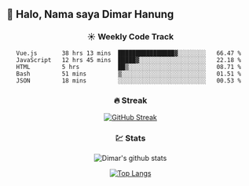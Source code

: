 ## 👋 Halo, Nama saya **Dimar Hanung**

<center>

### :sunny: Weekly Code Track
<!--START_SECTION:waka-->
```text
Vue.js       38 hrs 13 mins  ████████████████▓░░░░░░░░   66.47 % 
JavaScript   12 hrs 45 mins  █████▓░░░░░░░░░░░░░░░░░░░   22.18 % 
HTML         5 hrs           ██▒░░░░░░░░░░░░░░░░░░░░░░   08.71 % 
Bash         51 mins         ▒░░░░░░░░░░░░░░░░░░░░░░░░   01.51 % 
JSON         18 mins         ░░░░░░░░░░░░░░░░░░░░░░░░░   00.53 % 
```
<!--END_SECTION:waka-->

### :fire: Streak

[![GitHub Streak](http://github-readme-streak-stats.herokuapp.com?user=dimar-hanung)](https://git.io/streak-stats)

### :chart: Stats

![Dimar's github stats](https://github-readme-stats.vercel.app/api?username=dimar-hanung&show_icons=true&theme=vue)

[![Top Langs](https://github-readme-stats.vercel.app/api/top-langs/?username=dimar-hanung)](#)

</center>

